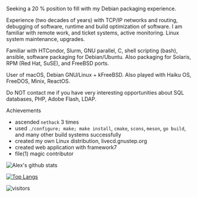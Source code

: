 Seeking a 20 % position to fill with my Debian packaging experience.

Experience (two decades of years) with TCP/IP networks and routing, debugging of software, runtime and build optimization of software. I am familiar with remote work, and ticket systems, active monitoring. Linux system maintenance, upgrades.

Familiar with HTCondor, Slurm, GNU parallel, C, shell scripting (bash), ansible, software packaging for Debian/Ubuntu. Also packaging for Solaris, RPM (Red Hat, SuSE), and FreeBSD ports.

User of macOS, Debian GNU/Linux + kFreeBSD. Also played with Haiku OS, FreeDOS, Minix, ReactOS.

Do NOT contact me if you have very interesting opportunities about SQL databases, PHP, Adobe Flash, LDAP.

Achievements
- ascended `nethack` 3 times
- used `./configure; make; make install`, `cmake`, `scons`, `meson`, `go build`, and many other build systems successfully
- created my own Linux distribution, livecd.gnustep.org
- created web application with framework7
- file(1) magic contributor

<!--
**alexmyczko/alexmyczko** is a ✨ _special_ ✨ repository because its `README.md` (this file) appears on your GitHub profile.

Here are some ideas to get you started:

- 💬 Ask me about ...
- 📫 How to reach me: ...
- 😄 Pronouns: ...
- ⚡ Fun fact: ...
-->

![Alex's github stats](https://github-readme-stats.vercel.app/api?username=alexmyczko&show_icons=true&theme=graywhite)

[![Top Langs](https://github-readme-stats.vercel.app/api/top-langs/?username=alexmyczko&layout=compact)](https://github.com/anuraghazra/github-readme-stats)

![visitors](https://visitor-badge.glitch.me/badge?page_id=alexmyczko.count_visitors)
